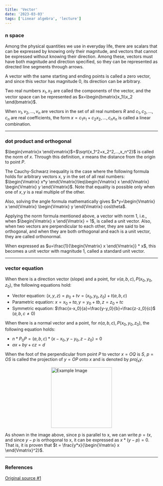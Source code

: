 ```yaml
---
title: 'Vector'
date: '2023-03-03'
tags: ['Linear algebra', 'lecture']
---
```


### n space

Among the physical quantities we use in everyday life, there are scalars that can be expressed by knowing only their magnitude, and vectors that cannot be expressed without knowing their direction. Among these, vectors must have both magnitude and direction specified, so they can be represented as directed line segments through arrows.

A vector with the same starting and ending points is called a zero vector, and since this vector has magnitude 0, its direction can be arbitrary.

Two real numbers $x_1, x_2$ are called the components of the vector, and the vector space can be represented as $x=\begin{bmatrix}x_1\\x_2 \end{bmatrix}$.

When $v_1, v_2, … ,v_n$ are vectors in the set of all real numbers $R$ and $c_1, c_2, …, c_n$ are real coefficients, the form $x=c_1x_1 + c_2x_2, …, c_nx_n$ is called a linear combination.

---

### dot product and orthogonal

$\begin{vmatrix}x \end{vmatrix}$=$\sqrt{x_1^2+x_2^2,…,x_n^2}$ is called the norm of $x$. Through this definition, $x$ means the distance from the origin to point $P$.

The Cauchy-Schwarz inequality is the case where the following formula holds for arbitrary vectors x, y in the set of all real numbers: $\begin{Vmatrix} x*y \end{Vmatrix}\leq\begin{Vmatrix} x \end{Vmatrix} \begin{Vmatrix} y \end{Vmatrix}$. Note that equality is possible only when one of $x, y$ is a real multiple of the other.

Also, solving the angle formula mathematically gives $x*y=\begin{Vmatrix} x \end{Vmatrix} \begin{Vmatrix} y \end{Vmatrix} cos\theta$.

Applying the norm formula mentioned above, a vector with norm 1, i.e., when $\begin{Vmatrix} x \end{Vmatrix} = 1$, is called a unit vector. Also, when two vectors are perpendicular to each other, they are said to be orthogonal, and when they are both orthogonal and each is a unit vector, they are called orthonormal.

When expressed as $u=\frac{1}{\begin{Vmatrix} x \end{Vmatrix}} * x$, this becomes a unit vector with magnitude 1, called a standard unit vector.

---

### vector equation

When there is a direction vector (slope) and a point, for $v(a,b,c), P(x_0, y_0, z_0)$, the following equations hold:

- Vector equation: $(x, y, z) = p_0+tv = (x_0, y_0, z_0) + t(a, b, c)$
- Parametric equation: $x=x_0 + ta, y=y_0 + tb, z=z_0 + tc$
- Symmetric equation: $\frac{x-x_0}{a}=\frac{y-y_0}{b}=\frac{z-z_0}{c}$ ($a,b,c\neq 0$)

When there is a normal vector and a point, for $n(a,b,c), P(x_0, y_0, z_0)$, the following equation holds:

- $n * P_0P = (a, b, c) * (x - x_0, y - y_0, z - z_0) = 0$
- $ax+by+cz = d$

When the foot of the perpendicular from point $P$ to vector $x=OQ$ is $S$, $p=OS$ is called the projection of $y=OP$ onto $x$ and is denoted by $proj_xy$.

<img src="https://velog.velcdn.com/images/devjo/post/d2c68274-0834-4e19-bc80-add8f34a479e/image.png" alt="Example Image" style="display: block; margin: 0 auto; height:200;" />

As shown in the image above, since p is parallel to x, we can write $p = tx$, and since $y-p$ is orthogonal to x, it can be expressed as $x * (y-p) = 0$. That is, it is proven that $t = \frac{y*x}{\begin{Vmatrix} x \end{Vmatrix}^2}$.

---

### References

[Original source #1](http://matrix.skku.ac.kr/2015-Album/BigBook-LinearAlgebra-2015.pdf)
